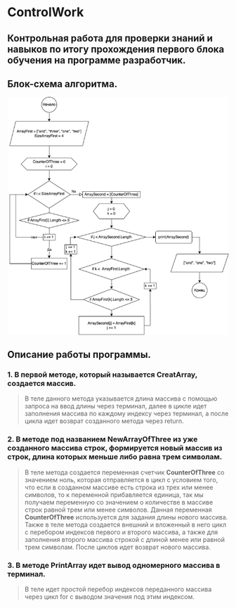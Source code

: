 # ControlWork
## Контрольная работа для проверки знаний и навыков по итогу прохождения первого блока обучения на программе разработчик.

## __Блок-схема алгоритма.__


![Блок-схема](Блок-схема.png)

## __Описание работы программы.__
### 1. В первой методе, который называется __CreatArray__, создается массив.
> В теле данного метода указывается длина массива с помощью запроса на ввод длины через терминал, далее в цикле идет заполнения массива по каждому индексу через терминал, а после цикла идет возврат созданного метода через return.

### 2. В методе под названием __NewArrayOfThree__ из уже созданного массива строк, формируется новый массив из строк, длина которых меньше либо равна трем символам.
> В теле метода создается переменная счетчик __CounterOfThree__ со значением ноль, которая отправляется в цикл с условием того, что если в созданном массиве есть строка из трех или менее символов, то к переменной прибавляется единица, так мы получаем переменную со значением о количестве в массиве строк равной трем или менее символов. Данная переменная __CounterOfThree__ используется для задания длины нового массива. Также в теле метода создается внешний и вложенный в него цикл с перебором индексов первого и второго массива, а также для заполнения второго массива строкой с длиной менее или равной трем символам. После циклов идет возврат нового массива.

### 3. В методе __PrintArray__ идет вывод одномерного массива в терминал.
> В теле идет простой перебор индексов переданного массива через цикл for с выводом значения под этим индексом.
